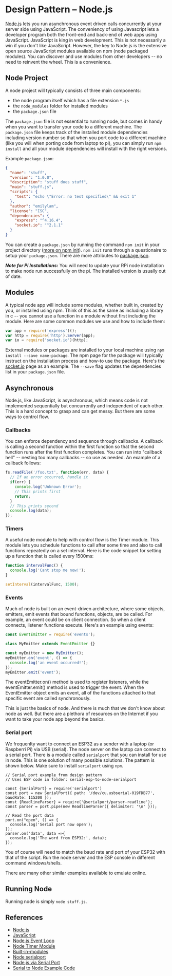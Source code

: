# Design Pattern – Node.js

[Node.js](https://nodejs.org/en/about/) lets you run asynchronous
event driven calls concurrently at your server side using
JavaScript. The conveniency of using Javascript lets a developer
program both the front-end and back-end of web apps using
JavaScript. JavaScript is king in web development. This is not
necessarily a win if you don't like JavaScript. However, the key to
Node.js is the extensive open source JavaScript modules available on
npm (node packaged modules). You can discover and use modules from
other developers -- no need to reinvent the wheel. This is a
convenience.

## Node Project
A node project will typically consists of three main components:
- the node program itself which has a file extension `*.js`
- the `node_modules` folder for installed modules
- the `package.json` file

The `package.json` file is not essential to running node, but comes in
handy when you want to transfer your code to a different machine. The
`package.json` file keeps track of the installed module dependencies
including version number so that when you port code to a different
machine (like you will when porting code from laptop to pi), you can
simply run `npm install` and all your module dependencies will install
with the right versions.

Example `package.json`:

```json
{
  "name": "stuff",
  "version": "1.0.0",
  "description": "stuff does stuff",
  "main": "stuff.js",
  "scripts": {
    "test": "echo \"Error: no test specified\" && exit 1"
  },
  "author": "emilylam",
  "license": "ISC",
  "dependencies": {
    "express": "^4.16.4",
    "socket.io": "^2.1.1"
  }
}
```

You can create a `package.json` by running the command `npm init` in
your project directory ([more on npm
init](https://docs.npmjs.com/getting-started/using-a-package.json)). `npm
init` runs through a questionaire to setup your `package.json`. There
are more attributes to
[package.json](https://docs.npmjs.com/files/package.json).

***Note for Pi Installations:*** You will need to update your RPi node
   installation to make node run successfully on the pi. The installed
   version is usually out of date.


## Modules
A typical node app will include some modules, whether built in,
created by you, or installed using npm. Think of this as the same as
including a library in c -- you cannot use a function in a module
without first including the module. Here are some common modules we
use and how to include them:

```js
var app = require('express')();
var http = require('http').Server(app);
var io = require('socket.io')(http);
```

External modules or packages are installed to your local machine using
`npm install --save name-package`. The npm page for the package will
typically instruct on the installation process and how-to use the
package. Here's the
[socket.io](https://www.npmjs.com/package/socket.io) page as an
example. The `--save` flag updates the dependencies list in your
`package.json` file.

## Asynchronous 
Node.js, like JavaScript, is asynchronous, which means
code is not implemented sequentially but concurrently and independent
of each other. This is a hard concept to grasp and can get messy. But
there are some ways to control flow.


### Callbacks
You can enforce dependency and sequence through callbacks. A callback
is calling a second function within the first function so that the
second function runs after the first function completes. You can run
into "callback hell" -- nesting too many callbacks -- so use as
needed. An example of a callback follows:

```js
fs.readFile('/foo.txt', function(err, data) {
  // If an error occurred, handle it
  if(err) {
    console.log('Unknown Error');
    // This prints first
    return;
  }
  // This prints second
  console.log(data);
});
```

### Timers

A useful node module to help with control flow is the Timer
module. This module lets you schedule functions to call after some
time and also to call functions repeatedly on a set interval. Here is
the code snippet for setting up a function that is called every
1500ms:

```js
function intervalFunc() {
  console.log('Cant stop me now!');
}

setInterval(intervalFunc, 1500);
```

### Events
Much of node is built on an event-driven architecture, where some
objects, emitters, emit events that bound functions, objects, are be
called. For example, an event could be on client connection. So when a
client connects, listener functions execute. Here's an example using
events:

```js
const EventEmitter = require('events');

class MyEmitter extends EventEmitter {}

const myEmitter = new MyEmitter();
myEmitter.on('event', () => {
  console.log('an event occurred!');
});
myEmitter.emit('event');
```
The eventEmitter.on() method is used to register listeners, while the
eventEmitter.emit() method is used to trigger the event. When the
EventEmitter object emits an event, all of the functions attached to
that specific event are called synchronously.

This is just the basics of node. And there is much that we don't know
about node as well. But there are a plethora of resources on the
Internet if you want to take your node app beyond the basics.

### Serial port

We frequenlty want to connect an ESP32 as a sender with a laptop (or
Raspberri Pi) via USB (serial). The node server on the laptop can
connect to a serial port. There is a module called `serialport` that
you can install for use in node. This is one solution of many possible solutions. The
pattern is shown below. Make sure to install `serialport` using `npm`.


```
// Serial port example from design pattern
// Uses ESP code in folder: serial-esp-to-node-serialport

const {SerialPort} = require('serialport')
const port = new SerialPort({ path: '/dev/cu.usbserial-019FDB77', baudRate: 115200 });
const {ReadlineParser} = require('@serialport/parser-readline');
const parser = port.pipe(new ReadlineParser({ delimiter: '\n' }));

// Read the port data
port.on("open", () => {
  console.log('Serial port now open');
});
parser.on('data', data =>{
  console.log('The word from ESP32:', data);
});

```

You of course will need to match the baud rate and port of your ESP32
with that of the script. Run the node server and the ESP console in
different command windows/shells.

There are many other similar examples available to emulate online. 


## Running Node
Running node is simply `node stuff.js`.

## References
- [Node.js](https://www.w3schools.com/nodejs/default.asp)
- [JavaScript](https://www.w3schools.com/js/default.asp)
- [Node.js Event Loop](https://nodejs.org/en/docs/guides/event-loop-timers-and-nexttick/)
- [Node Timer Module](https://nodejs.org/en/docs/guides/timers-in-node/)
- [Built-in-modules](https://www.w3schools.com/nodejs/ref_modules.asp)
- [Node serialport](https://serialport.io/docs/api-serialport)
- [Node.js via Serial Port](https://medium.com/@machadogj/arduino-and-node-js-via-serial-port-bcf9691fab6a)
- [Serial to Node Example Code](https://github.com/BU-EC444/04-Code-Examples/tree/main/serial-esp-to-node-serialport)